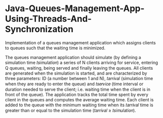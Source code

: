 # Java-Queues-Management-App-Using-Threads-And-Synchronization
Implementation of a queues management application which assigns clients to queues such that the waiting time is minimized.

The queues management application should simulate (by defining a simulation time 𝑡𝑠𝑖𝑚𝑢𝑙𝑎𝑡𝑖𝑜𝑛) a
series of N clients arriving for service, entering Q queues, waiting, being served and finally leaving
the queues. All clients are generated when the simulation is started, and are characterized by three
parameters: ID (a number between 1 and N), 𝑡𝑎𝑟𝑟𝑖𝑣𝑎𝑙 (simulation time when they are ready to enter
the queue) and 𝑡𝑠𝑒𝑟𝑣𝑖𝑐𝑒 (time interval or duration needed to serve the client; i.e. waiting time when
the client is in front of the queue). The application tracks the total time spent by every client in the
queues and computes the average waiting time. Each client is added to the queue with the minimum
waiting time when its 𝑡𝑎𝑟𝑟𝑖𝑣𝑎𝑙 time is greater than or equal to the simulation time (𝑡𝑎𝑟𝑟𝑖𝑣𝑎𝑙 ≥
𝑡𝑠𝑖𝑚𝑢𝑙𝑎𝑡𝑖𝑜𝑛). 
